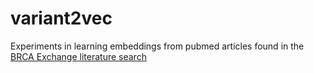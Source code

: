 # variant2vec

Experiments in learning embeddings from pubmed articles found in the [BRCA Exchange literature search](https://github.com/BRCAChallenge/literature-search)
